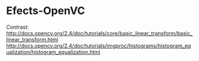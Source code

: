 # Efects-OpenVC

Contrast:
http://docs.opencv.org/2.4/doc/tutorials/core/basic_linear_transform/basic_linear_transform.html
http://docs.opencv.org/2.4/doc/tutorials/imgproc/histograms/histogram_equalization/histogram_equalization.html
